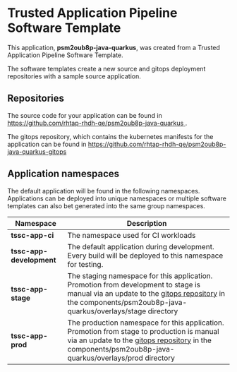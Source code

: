 # Trusted Application Pipeline Software Template

This application, **psm2oub8p-java-quarkus**, was created from a Trusted Application Pipeline Software Template.

The software templates create a new source and gitops deployment repositories with a sample source application. 

## Repositories

The source code for your application can be found in [https://github.com/rhtap-rhdh-qe/psm2oub8p-java-quarkus ](https://github.com/rhtap-rhdh-qe/psm2oub8p-java-quarkus ).
 
The gitops repository, which contains the kubernetes manifests for the application can be found in 
[https://github.com/rhtap-rhdh-qe/psm2oub8p-java-quarkus-gitops ](https://github.com/rhtap-rhdh-qe/psm2oub8p-java-quarkus-gitops ) 

## Application namespaces 

The default application will be found in the following namespaces. Applications can be deployed into unique namespaces or multiple software templates can also bet generated into the same group namespaces.  

|  Namespace   |  Description   |  
| -------- | -------- |
| **tssc-app-ci** | The namespace used for CI workloads |
| **tssc-app-development** | The default application during development. Every build will be deployed to this namespace for testing. |
| **tssc-app-stage** | The staging namespace for this application. Promotion from development to stage is manual via an update to the [gitops repository](https://github.com/rhtap-rhdh-qe/psm2oub8p-java-quarkus-gitops ) in the components/psm2oub8p-java-quarkus/overlays/stage directory |
| **tssc-app-prod** | The production namespace for this application. Promotion from stage to production is manual via an update to the [gitops repository](https://github.com/rhtap-rhdh-qe/psm2oub8p-java-quarkus-gitops ) in the components/psm2oub8p-java-quarkus/overlays/prod directory |